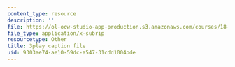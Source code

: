 ```yaml
---
content_type: resource
description: ''
file: https://ol-ocw-studio-app-production.s3.amazonaws.com/courses/18-650-statistics-for-applications-fall-2016/9303ae74ae1059dca54731cdd1004bde_VPZD_aij8H0.vtt
file_type: application/x-subrip
resourcetype: Other
title: 3play caption file
uid: 9303ae74-ae10-59dc-a547-31cdd1004bde
---
```

